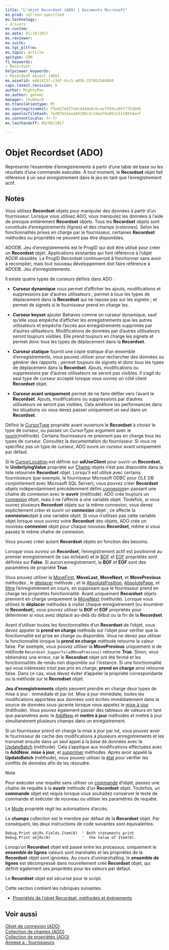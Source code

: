 ```yaml
---
title: "L’objet Recordset (ADO) | Documents Microsoft"
ms.prod: sql-non-specified
ms.technology:
- drivers
ms.custom: 
ms.date: 01/19/2017
ms.reviewer: 
ms.suite: 
ms.tgt_pltfrm: 
ms.topic: article
apitype: COM
f1_keywords:
- Recordset
helpviewer_keywords:
- Recordset object [ADO]
ms.assetid: ede1415f-c3df-4cc5-a05b-2576b2b84b60
caps.latest.revision: 6
author: MightyPen
ms.author: genemi
manager: jhubbard
ms.translationtype: MT
ms.sourcegitcommit: f7e6274d77a9cdd4de6cbcaef559ca99f77b3608
ms.openlocfilehash: 7ad07b3aeaa8428bc5c2dee78a061c511893daef
ms.contentlocale: fr-fr
ms.lasthandoff: 09/09/2017

---
```

# <a name="recordset-object-ado"></a>Objet Recordset (ADO)
Représente l’ensemble d’enregistrements à partir d’une table de base ou les résultats d’une commande exécutée. À tout moment, le **Recordset** objet fait référence à un seul enregistrement dans le jeu en tant que l’enregistrement actif.  
  
## <a name="remarks"></a>Notes  
 Vous utilisez **Recordset** objets pour manipuler des données à partir d’un fournisseur. Lorsque vous utilisez ADO, vous manipulez les données à l’aide de presque entièrement **Recordset** objets. Tous les **Recordset** objets sont constitués d’enregistrements (lignes) et des champs (colonnes). Selon les fonctionnalités prises en charge par le fournisseur, certaines **Recordset** méthodes ou propriétés ne peuvent pas être disponibles.  
  
 ADODB. Jeu d’enregistrements est le ProgID qui doit être utilisé pour créer un **Recordset** objet. Applications existantes qui font référence à l’objet ADOR obsolète. Le ProgID Recordset continueront à fonctionner sans avoir à recompiler, mais tout nouveau développement doit faire référence à ADODB. Jeu d’enregistrements.  
  
 Il existe quatre types de curseurs définis dans ADO :  
  
-   **Curseur dynamique** vous permet d’afficher les ajouts, modifications et suppressions par d’autres utilisateurs ; permet à tous les types de déplacement dans la **Recordset** qui ne repose pas sur les signets ; et permet de signets si le fournisseur prend en charge les.  
  
-   **Curseur keyset** ajouter Behaves comme un curseur dynamique, sauf qu’elle vous empêche d’afficher les enregistrements que les autres utilisateurs et empêche l’accès aux enregistrements supprimés par d’autres utilisateurs. Modifications de données par d’autres utilisateurs seront toujours visibles. Elle prend toujours en charge les signets et permet donc tous les types de déplacement dans la **Recordset**.  
  
-   **Curseur statique** fournit une copie statique d’un ensemble d’enregistrements, vous pouvez utiliser pour rechercher des données ou générer des rapports ; permet toujours de signets et donc tous les types de déplacement dans la **Recordset**. Ajouts, modifications ou suppressions par d’autres utilisateurs ne seront pas visibles. Il s’agit du seul type de curseur accepté lorsque vous ouvrez un côté client **Recordset** objet.  
  
-   **Curseur avant uniquement** permet de ne faire défiler vers l’avant le **Recordset**. Ajouts, modifications ou suppressions par d’autres utilisateurs ne seront pas visibles. Cela améliore les performances dans les situations où vous devez passer uniquement un seul dans un **Recordset**.  
  
 Définir le [CursorType](../../../ado/reference/ado-api/cursortype-property-ado.md) propriété avant ouverture le **Recordset** à choisir le type de curseur, ou passez un *CursorType* argument avec le [ouvrir](../../../ado/reference/ado-api/open-method-ado-recordset.md)(méthode). Certains fournisseurs ne prennent pas en charge tous les types de curseur. Consultez la documentation du fournisseur. Si vous ne spécifiez pas un type de curseur, ADO ouvre un curseur avant uniquement par défaut.  
  
 Si le [CursorLocation](../../../ado/reference/ado-api/cursorlocation-property-ado.md) est définie sur **adUseClient** pour ouvrir un **Recordset**, le **UnderlyingValue** propriété sur [Champ](../../../ado/reference/ado-api/field-object.md) objets n’est pas disponible dans la liste retournée **Recordset** objet. Lorsqu’il est utilisé avec certains fournisseurs (par exemple, le fournisseur Microsoft ODBC pour OLE DB conjointement avec Microsoft SQL Server), vous pouvez créer **Recordset** objets indépendamment précédemment défini [connexion](../../../ado/reference/ado-api/connection-object-ado.md)en passant une chaîne de connexion avec le **ouvrir** (méthode). ADO crée toujours un [connexion](../../../ado/reference/ado-api/connection-object-ado.md) objet, mais il ne l’affecte à une variable objet. Toutefois, si vous ouvrez plusieurs **Recordset** objets sur la même connexion, vous devez explicitement créer et ouvrir un **connexion** objet ; ce affecte la **connexion**objet à une variable objet. Si vous n’utilisez pas cette variable objet lorsque vous ouvrez votre **Recordset** des objets, ADO crée un nouveau **connexion** objet pour chaque nouveau **Recordset**, même si vous passez le même chaîne de connexion.  
  
 Vous pouvez créer autant **Recordset** objets en fonction des besoins.  
  
 Lorsque vous ouvrez un **Recordset**, l’enregistrement actif est positionné au premier enregistrement (le cas échéant) et le [BOF](../../../ado/reference/ado-api/bof-eof-properties-ado.md) et [EOF](../../../ado/reference/ado-api/bof-eof-properties-ado.md) propriétés sont définies sur **False**. Si aucun enregistrement, la **BOF** et **EOF** sont des paramètres de propriété **True**.  
  
 Vous pouvez utiliser la [MoveFirst](../../../ado/reference/ado-api/movefirst-movelast-movenext-and-moveprevious-methods-ado.md), **MoveLast**, **MoveNext**, et **MovePrevious** méthodes ; le [déplacer](../../../ado/reference/ado-api/move-method-ado.md) méthode ; et le [AbsolutePosition](../../../ado/reference/ado-api/absoluteposition-property-ado.md), [AbsolutePage](../../../ado/reference/ado-api/absolutepage-property-ado.md), et [filtre](../../../ado/reference/ado-api/filter-property.md) l’enregistrement en cours, en supposant que le fournisseur prend en charge les propriétés fonctionnalité. Avant uniquement **Recordset** objets prennent en charge uniquement la [MoveNext](../../../ado/reference/ado-api/movefirst-movelast-movenext-and-moveprevious-methods-ado.md) (méthode). Lorsque vous utilisez le **déplacer** méthodes à visiter chaque enregistrement (ou énumérer le **Recordset**), vous pouvez utiliser la **BOF** et **EOF** propriétés pour déterminer si vous avez déplacé au-delà du début ou la fin de la **Recordset**.  
  
 Avant d’utiliser toutes les fonctionnalités d’un **Recordset** de l’objet, vous devez appeler la **prend en charge** méthode sur l’objet pour vérifier que la fonctionnalité est prise en charge ou disponible. Vous ne devez pas utiliser la fonctionnalité lorsque la **prend en charge** méthode retourne la valeur false. Par exemple, vous pouvez utiliser la **MovePrevious** uniquement si de méthode `Recordset.Supports(adMovePrevious)` retourne **True**. Sinon, vous obtiendrez une erreur, car le **Recordset** objet ont été fermé et les fonctionnalités de rendu non disponible sur l’instance. Si une fonctionnalité qui vous intéressez n’est pas pris en charge, **prend en charge** ainsi retourne false. Dans ce cas, vous devez éviter d’appeler la propriété correspondante ou la méthode sur le **Recrodset** objet.  
  
 **Jeu d’enregistrements** objets peuvent prendre en charge deux types de mise à jour : immédiate et par lot. Mise à jour immédiate, toutes les modifications apportées aux données sont écrites immédiatement dans la source de données sous-jacente lorsque vous appelez le [mise à jour](../../../ado/reference/ado-api/update-method.md) (méthode). Vous pouvez également passer des tableaux de valeurs en tant que paramètres avec le [AddNew](../../../ado/reference/ado-api/addnew-method-ado.md) et **mettre à jour** méthodes et mettre à jour simultanément plusieurs champs dans un enregistrement.  
  
 Si un fournisseur prend en charge la mise à jour par lot, vous pouvez avoir le fournisseur de cache des modifications à plusieurs enregistrements et les transmet ensuite dans un seul appel à la base de données avec le [UpdateBatch](../../../ado/reference/ado-api/updatebatch-method.md) (méthode). Cela s’applique aux modifications effectuées avec la **AddNew**, **mise à jour**, et [supprimer](../../../ado/reference/ado-api/delete-method-ado-recordset.md) méthodes. Après avoir appelé la **UpdateBatch** (méthode), vous pouvez utiliser la [état](../../../ado/reference/ado-api/status-property-ado-recordset.md) pour vérifier les conflits de données afin de les résoudre.  
  
> [!NOTE]
>  Pour exécuter une requête sans utiliser un [commande](../../../ado/reference/ado-api/command-object-ado.md) d’objet, passez une chaîne de requête à la **ouvrir** méthode d’un **Recordset** objet. Toutefois, un **commande** objet est requis lorsque vous souhaitez conserver le texte de commande et exécuter de nouveau ou utiliser les paramètres de requête.  
  
 Le [Mode](../../../ado/reference/ado-api/mode-property-ado.md) propriété régit les autorisations d’accès.  
  
 Le **champs** collection est le membre par défaut de la **Recordset** objet. Par conséquent, les deux instructions de code suivantes sont équivalentes.  
  
```  
Debug.Print objRs.Fields.Item(0)  ' Both statements print   
Debug.Print objRs(0)              '  the Value of Item(0).  
```  
  
 Lorsqu’un **Recordset** objet est passé entre les processus, uniquement le **ensemble de lignes** valeurs sont marshalés et les propriétés de la **Recordset** objet sont ignorées. Au cours d’unmarshalling, le **ensemble de lignes** est décompressé dans nouvellement créé **Recordset** objet, qui définit également ses propriétés pour les valeurs par défaut.  
  
 Le **Recordset** objet est sécurisé pour le script.  
  
 Cette section contient les rubriques suivantes.  
  
-   [Propriétés de l’objet Recordset, méthodes et événements](../../../ado/reference/ado-api/recordset-object-properties-methods-and-events.md)  
  
## <a name="see-also"></a>Voir aussi  
 [Objet de connexion (ADO)](../../../ado/reference/ado-api/connection-object-ado.md)   
 [Collection de champs (ADO)](../../../ado/reference/ado-api/fields-collection-ado.md)   
 [Collection de propriétés (ADO)](../../../ado/reference/ado-api/properties-collection-ado.md)   
 [Annexe a : fournisseurs](../../../ado/guide/appendixes/appendix-a-providers.md)
